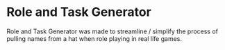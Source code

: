 # Role and Task Generator

Role and Task Generator was made to streamline / simplify the process of pulling names from a hat when role playing in real life games.
